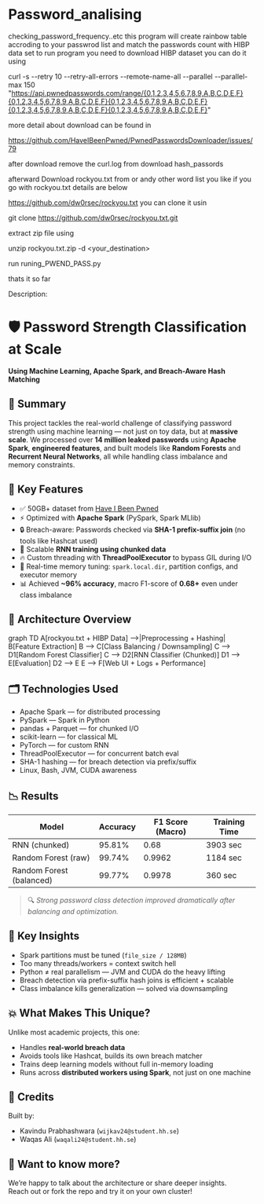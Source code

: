 # Password_analising
checking_password_frequency..etc
this program will create rainbow table accroding to your passwrod list and match the passwords count
with HIBP data set to run program you need to download  HIBP dataset you can do it using 

curl -s --retry 10 --retry-all-errors --remote-name-all --parallel --parallel-max 150 "https://api.pwnedpasswords.com/range/{0,1,2,3,4,5,6,7,8,9,A,B,C,D,E,F}{0,1,2,3,4,5,6,7,8,9,A,B,C,D,E,F}{0,1,2,3,4,5,6,7,8,9,A,B,C,D,E,F}{0,1,2,3,4,5,6,7,8,9,A,B,C,D,E,F}{0,1,2,3,4,5,6,7,8,9,A,B,C,D,E,F}"

more detail about download can be found in 

https://github.com/HaveIBeenPwned/PwnedPasswordsDownloader/issues/79

after download remove the curl.log from download hash_passords

afterward Download  rockyou.txt from  or andy other word list you like if you go with rockyou.txt details are below

https://github.com/dw0rsec/rockyou.txt you can clone it usin 

git clone  https://github.com/dw0rsec/rockyou.txt.git

extract zip file using 

unzip rockyou.txt.zip  -d <your_destination>

run runing_PWEND_PASS.py 

thats it so far

Description: 
# 🛡️ Password Strength Classification at Scale  
**Using Machine Learning, Apache Spark, and Breach-Aware Hash Matching**

## 📌 Summary
This project tackles the real-world challenge of classifying password strength using machine learning — not just on toy data, but at **massive scale**. We processed over **14 million leaked passwords** using **Apache Spark**, **engineered features**, and built models like **Random Forests** and **Recurrent Neural Networks**, all while handling class imbalance and memory constraints.

## 🚀 Key Features
- ✅ 50GB+ dataset from [Have I Been Pwned](https://haveibeenpwned.com/)
- ⚡ Optimized with **Apache Spark** (PySpark, Spark MLlib)
- 🔒 Breach-aware: Passwords checked via **SHA-1 prefix-suffix join** (no tools like Hashcat used)
- 🔁 Scalable **RNN training using chunked data**
- 🔥 Custom threading with **ThreadPoolExecutor** to bypass GIL during I/O
- 🧪 Real-time memory tuning: `spark.local.dir`, partition configs, and executor memory
- 📊 Achieved **~96% accuracy**, macro F1-score of **0.68+** even under class imbalance

## 🧠 Architecture Overview

graph TD
    A[rockyou.txt + HIBP Data] -->|Preprocessing + Hashing| B[Feature Extraction]
    B --> C[Class Balancing / Downsampling]
    C --> D1[Random Forest Classifier]
    C --> D2[RNN Classifier (Chunked)]
    D1 --> E[Evaluation]
    D2 --> E
    E --> F[Web UI + Logs + Performance]


## 🗂️ Technologies Used
- Apache Spark — for distributed processing
- PySpark — Spark in Python
- pandas + Parquet — for chunked I/O
- scikit-learn — for classical ML
- PyTorch — for custom RNN
- ThreadPoolExecutor — for concurrent batch eval
- SHA-1 hashing — for breach detection via prefix/suffix
- Linux, Bash, JVM, CUDA awareness

## 📉 Results

| Model                   | Accuracy | F1 Score (Macro) | Training Time |
|-------------------------|----------|------------------|----------------|
| RNN (chunked)           | 95.81%   | 0.68             | 3903 sec       |
| Random Forest (raw)     | 99.74%   | 0.9962           | 1184 sec       |
| Random Forest (balanced)| 99.77%   | 0.9978           | 360 sec        |

> 🔍 _Strong password class detection improved dramatically after balancing and optimization._

## 🧠 Key Insights
- Spark partitions must be tuned (`file_size / 128MB`)
- Too many threads/workers = context switch hell
- Python ≠ real parallelism — JVM and CUDA do the heavy lifting
- Breach detection via prefix-suffix hash joins is efficient + scalable
- Class imbalance kills generalization — solved via downsampling

## 💥 What Makes This Unique?
Unlike most academic projects, this one:
- Handles **real-world breach data**
- Avoids tools like Hashcat, builds its own breach matcher
- Trains deep learning models without full in-memory loading
- Runs across **distributed workers using Spark**, not just on one machine

## 🤝 Credits
Built by:
- Kavindu Prabhashwara (`wijkav24@student.hh.se`)
- Waqas Ali (`waqali24@student.hh.se`)

## 📩 Want to know more?
We’re happy to talk about the architecture or share deeper insights.  
Reach out or fork the repo and try it on your own cluster!
